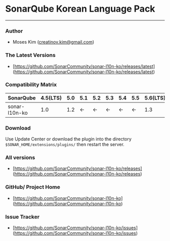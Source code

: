 # SonarQube Korean Language Pack

---

### Author
+ Moses Kim (<creatinov.kim@gmail.com>)

### The Latest Versions
+ [https://github.com/SonarCommunity/sonar-l10n-ko/releases/latest]
(https://github.com/SonarCommunity/sonar-l10n-ko/releases/latest)

### Compatibility Matrix
SonarQube     | 4.5(LTS) | 5.0 | 5.1 | 5.2 | 5.3 | 5.4 | 5.5 | 5.6(LTS) | 6.0 |
--------------|----------|-----|-----|-----|-----|-----|-----|----------|-----|
sonar-l10n-ko |1.0       | 1.2 | <-  | <-  | <-  | <-  | <-  | 1.3      | 1.4 |

### Download
Use Update Center or download the plugin into the directory `$SONAR_HOME/extensions/plugins/` then restart the server.

### All versions

+ [https://github.com/SonarCommunity/sonar-l10n-ko/releases]
(https://github.com/SonarCommunity/sonar-l10n-ko/releases)


### GitHub/ Project Home
+ [https://github.com/SonarCommunity/sonar-l10n-ko]
(https://github.com/SonarCommunity/sonar-l10n-ko)

### Issue Tracker
+ [https://github.com/SonarCommunity/sonar-l10n-ko/issues]
(https://github.com/SonarCommunity/sonar-l10n-ko/issues)
